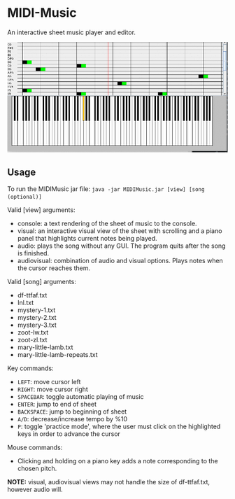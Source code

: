 # MIDI-Music
An interactive sheet music player and editor.

![GIF of MIDI program](https://github.com/pelkeycj/MIDI-Music/blob/master/res/sample.gif)

Usage
------
To run the MIDIMusic jar file:
`java -jar MIDIMusic.jar [view] [song (optional)]`

Valid [view] arguments:
- console: a text rendering of the sheet of music to the console.
- visual: an interactive visual view of the sheet with scrolling and a piano
  panel that highlights current notes being played. 
- audio: plays the song without any GUI. The program quits after the song is
  finished.
- audiovisual: combination of audio and visual options. Plays notes when the
  cursor reaches them.

Valid [song] arguments:
- df-ttfaf.txt
- lnl.txt
- mystery-1.txt
- mystery-2.txt
- mystery-3.txt
- zoot-lw.txt
- zoot-zl.txt
- mary-little-lamb.txt
- mary-little-lamb-repeats.txt

Key commands:
- `LEFT`: move cursor left
- `RIGHT`: move cursor right
- `SPACEBAR`: toggle automatic playing of music
- `ENTER`: jump to end of sheet
- `BACKSPACE`: jump to beginning of sheet
- `A/D`: decrease/increase tempo by %10
- `P`: toggle 'practice mode', where the user must click on the highlighted keys
       in order to advance the cursor
       
Mouse commands:
- Clicking and holding on a piano key adds a note corresponding to the chosen pitch.

**NOTE:** visual, audiovisual views may not handle the size of df-ttfaf.txt, however audio will.
